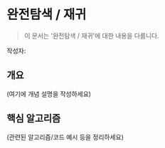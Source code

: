 # 완전탐색 / 재귀

> 이 문서는 '완전탐색 / 재귀'에 대한 내용을 다룹니다.

작성자: 

## 개요

(여기에 개념 설명을 작성하세요)

## 핵심 알고리즘

(관련된 알고리즘/코드 예시 등을 정리하세요)
